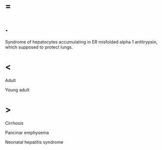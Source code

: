 # =

# .

Syndrome of hepatocytes accumulating in ER misfolded alpha 1 antitrypsin, which supposed to protect lungs.

# <

Adult

Young adult

# >

Cirrhosis

Pancinar emphysema

Neonatal hepatitis syndrome
